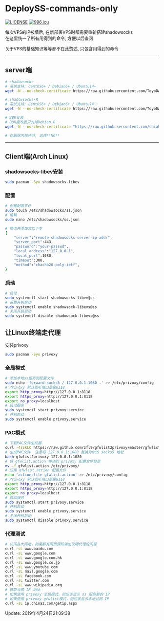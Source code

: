 # DeploySS-commands-only

[![LICENSE](https://img.shields.io/badge/license-Anti%20996-blue.svg)](https://github.com/996icu/996.ICU/blob/master/LICENSE)
[![996.icu](https://img.shields.io/badge/link-996.icu-red.svg)](https://996.icu)

每次VPS的IP被墙后, 在新部署VPS时都需要重新搭建shadowsocks  
在这里统一了所有用得到的命令, 方便以后查阅

关于VPS的基础知识等等都不在此赘述, 只包含用得到的命令

***

## server端

```bash
# shadowsocks
# 系统支持: CentOS6+ / Debian6+ / Ubuntu14+
wget -N --no-check-certificate https://raw.githubusercontent.com/ToyoDAdoubi/doubi/master/ss-go.sh && chmod +x ss-go.sh && bash ss-go.sh

# shadowsocks-R
# 系统支持: CentOS6+ / Debian6+ / Ubuntu14+
wget -N --no-check-certificate https://raw.githubusercontent.com/ToyoDAdoubi/doubi/master/ssr.sh && chmod +x ssr.sh && bash ssr.sh

# BBR安装
# BBR魔改版只支持Debian 8
wget -N --no-check-certificate "https://raw.githubusercontent.com/chiakge/Linux-NetSpeed/master/tcp.sh" && chmod +x tcp.sh && ./tcp.sh

# 在删除内核环节, 选择**NO**
```

***

## Client端(Arch Linux)

### shadowsocks-libev安装

```bash
sudo pacman -Syu shadowsocks-libev
```

### 配置

```bash
# 创建配置文件
sudo touch /etc/shadowsocks/ss.json
# 编辑
sudo nano /etc/shadowsocks/ss.json

# 修改并添加文以下本
{
    "server":"remote-shadowsocks-server-ip-addr",
    "server_port":443,
    "password":"your-passwd",
    "local_address":"127.0.0.1",
    "local_port":1080,
    "timeout":300,
    "method":"chacha20-poly-ietf",
}
```

### 启动

```bash
# 启动
sudo systemctl start shadowsocks-libev@ss
# 设置开机启动
sudo systemctl enable shadowsock-libevs@ss
# 关闭开启启动
sudo systemctl disable shadowsock-libevs@ss
```

## 让Linux终端走代理

安装privoxy

```bash
sudo pacman -Syu privoxy
```

### 全局模式

```bash
# 添加本地ss服务到配置文件
sudo echo 'forward-socks5 / 127.0.0.1:1080 .' >> /etc/privoxy/config
# Privoxy 默认监听端口是是8118
export http_proxy=http://127.0.0.1:8118
export https_proxy=http://127.0.0.1:8118
export no_proxy=localhost
# 启动服务
sudo systemctl start privoxy.service
# 开机启动
sudo systemctl enable privoxy.service
```

### PAC模式

```bash
# 下载PAC文件生成器
curl -4sSkLO https://raw.github.com/zfl9/gfwlist2privoxy/master/gfwlist2privoxy
# 生成PAC文件  注意将 127.0.0.1:1080 替换为你的 socks5 地址
bash gfwlist2privoxy 127.0.0.1:1080
# 将 gfwlist.action 移动到 privoxy 配置文件目录
mv -f gfwlist.action /etc/privoxy/
# 应用 gfwlist.action 配置文件
echo 'actionsfile gfwlist.action' >> /etc/privoxy/config
# Privoxy 默认监听端口是是8118
export http_proxy=http://127.0.0.1:8118
export https_proxy=http://127.0.0.1:8118
export no_proxy=localhost
# 启动服务
sudo systemctl start privoxy.service
# 开机启动
sudo systemctl enable privoxy.service
# 关闭开机启动
sudo systemctl disable privoxy.service
```

### 代理测试

```bash
# 访问各大网站，如果都有网页源码输出说明代理没问题
curl -sL www.baidu.com
curl -sL www.google.com
curl -sL www.google.com.hk
curl -sL www.google.co.jp
curl -sL www.youtube.com
curl -sL mail.google.com
curl -sL facebook.com
curl -sL twitter.com
curl -sL www.wikipedia.org
# 获取当前 IP 地址
# 如果使用 privoxy 全局模式，则应该显示 ss 服务器的 IP
# 如果使用 privoxy gfwlist模式，则应该显示本地公网 IP
curl -sL ip.chinaz.com/getip.aspx
```

Update: 2019年4月24日21:09:38